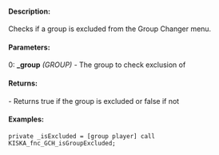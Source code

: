 #### Description:
Checks if a group is excluded from the Group Changer menu.

#### Parameters:
0: **_group** *(GROUP)* - The group to check exclusion of

#### Returns:
<BOOL> - Returns true if the group is excluded or false if not

#### Examples:
```sqf
private _isExcluded = [group player] call KISKA_fnc_GCH_isGroupExcluded;
```

